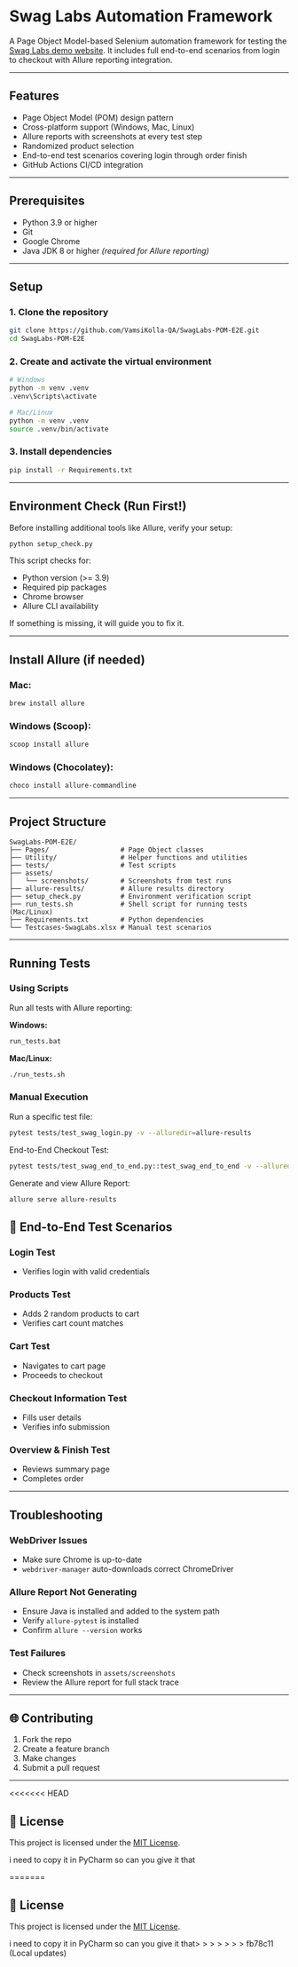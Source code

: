 # Swag Labs Automation Framework

A Page Object Model-based Selenium automation framework for testing
the [Swag Labs demo website](https://www.saucedemo.com/). It includes full end-to-end scenarios from login to checkout
with Allure reporting integration.

---

## Features

- Page Object Model (POM) design pattern
- Cross-platform support (Windows, Mac, Linux)
- Allure reports with screenshots at every test step
- Randomized product selection
- End-to-end test scenarios covering login through order finish
- GitHub Actions CI/CD integration

---

## Prerequisites

- Python 3.9 or higher
- Git
- Google Chrome
- Java JDK 8 or higher *(required for Allure reporting)*

---

## Setup

### 1. Clone the repository

```bash
git clone https://github.com/VamsiKolla-QA/SwagLabs-POM-E2E.git
cd SwagLabs-POM-E2E
```

### 2. Create and activate the virtual environment

```bash
# Windows
python -m venv .venv
.venv\Scripts\activate

# Mac/Linux
python -m venv .venv
source .venv/bin/activate
```

### 3. Install dependencies

```bash
pip install -r Requirements.txt
```

---

## Environment Check (Run First!)

Before installing additional tools like Allure, verify your setup:

```bash
python setup_check.py
```

This script checks for:

- Python version (>= 3.9)
- Required pip packages
- Chrome browser
- Allure CLI availability

If something is missing, it will guide you to fix it.

---

## Install Allure (if needed)

### Mac:

```bash
brew install allure
```

### Windows (Scoop):

```bash
scoop install allure
```

### Windows (Chocolatey):

```bash
choco install allure-commandline
```

---

## Project Structure

```
SwagLabs-POM-E2E/
├── Pages/                  # Page Object classes
├── Utility/                # Helper functions and utilities
├── tests/                  # Test scripts
├── assets/
│   └── screenshots/        # Screenshots from test runs
├── allure-results/         # Allure results directory
├── setup_check.py          # Environment verification script
├── run_tests.sh            # Shell script for running tests (Mac/Linux)
├── Requirements.txt        # Python dependencies
└── Testcases-SwagLabs.xlsx # Manual test scenarios
```

---

## Running Tests

### Using Scripts

Run all tests with Allure reporting:

**Windows:**

```bash
run_tests.bat
```

**Mac/Linux:**

```bash
./run_tests.sh
```

### Manual Execution

Run a specific test file:

```bash
pytest tests/test_swag_login.py -v --alluredir=allure-results
```

End-to-End Checkout Test:

```bash
pytest tests/test_swag_end_to_end.py::test_swag_end_to_end -v --alluredir=allure-results 
```

Generate and view Allure Report:

```bash
allure serve allure-results
```



## 🔢 End-to-End Test Scenarios

### Login Test

- Verifies login with valid credentials

### Products Test

- Adds 2 random products to cart
- Verifies cart count matches

### Cart Test

- Navigates to cart page
- Proceeds to checkout

### Checkout Information Test

- Fills user details
- Verifies info submission

### Overview & Finish Test

- Reviews summary page
- Completes order

---

## Troubleshooting

### WebDriver Issues

- Make sure Chrome is up-to-date
- `webdriver-manager` auto-downloads correct ChromeDriver

### Allure Report Not Generating

- Ensure Java is installed and added to the system path
- Verify `allure-pytest` is installed
- Confirm `allure --version` works

### Test Failures

- Check screenshots in `assets/screenshots`
- Review the Allure report for full stack trace

---

## 🌐 Contributing

1. Fork the repo
2. Create a feature branch
3. Make changes
4. Submit a pull request

---
<<<<<<< HEAD

## 📝 License

This project is licensed under the [MIT License](LICENSE).

i need to copy it in PyCharm so can you give it that

=======

## 📝 License

This project is licensed under the [MIT License](LICENSE).

i need to copy it in PyCharm so can you give it that> > > > > > > fb78c11 (Local updates)

